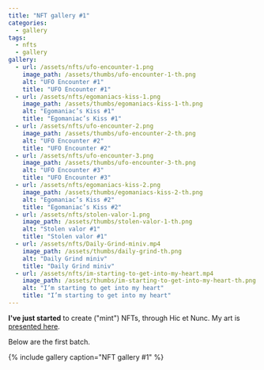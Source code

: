 ```yaml
---
title: "NFT gallery #1"
categories:
  - gallery
tags:
  - nfts 
  - gallery
gallery:
  - url: /assets/nfts/ufo-encounter-1.png
    image_path: /assets/thumbs/ufo-encounter-1-th.png
    alt: "UFO Encounter #1"
    title: "UFO Encounter #1"
  - url: /assets/nfts/egomaniacs-kiss-1.png
    image_path: /assets/thumbs/egomaniacs-kiss-1-th.png
    alt: "Egomaniac’s Kiss #1"
    title: "Egomaniac’s Kiss #1"
  - url: /assets/nfts/ufo-encounter-2.png
    image_path: /assets/thumbs/ufo-encounter-2-th.png
    alt: "UFO Encounter #2"
    title: "UFO Encounter #2"
  - url: /assets/nfts/ufo-encounter-3.png
    image_path: /assets/thumbs/ufo-encounter-3-th.png
    alt: "UFO Encounter #3"
    title: "UFO Encounter #3"
  - url: /assets/nfts/egomaniacs-kiss-2.png
    image_path: /assets/thumbs/egomaniacs-kiss-2-th.png
    alt: "Egomaniac’s Kiss #2"
    title: "Egomaniac’s Kiss #2"
  - url: /assets/nfts/stolen-valor-1.png
    image_path: /assets/thumbs/stolen-valor-1-th.png
    alt: "Stolen valor #1"
    title: "Stolen valor #1"
  - url: /assets/nfts/Daily-Grind-miniv.mp4
    image_path: /assets/thumbs/daily-grind-th.png
    alt: "Daily Grind miniv"
    title: "Daily Grind miniv"
  - url: /assets/nfts/im-starting-to-get-into-my-heart.mp4
    image_path: /assets/thumbs/im-starting-to-get-into-my-heart-th.png
    alt: "I’m starting to get into my heart"
    title: "I’m starting to get into my heart"
---
```


**I've just started** to create ("mint") NFTs, through Hic et Nunc. My art is [presented here](https://www.hicetnunc.art/heurihermilab/creations).

Below are the first batch.

{% include gallery caption="NFT gallery #1" %}